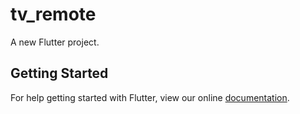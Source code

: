 # tv_remote

A new Flutter project.

## Getting Started

For help getting started with Flutter, view our online
[documentation](https://flutter.io/).
